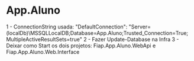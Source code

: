 # App.Aluno

1 - ConnectionString usada: 
	"DefaultConnection": "Server=(localDb)\\MSSQLLocalDB;Database=App.Aluno;Trusted_Connection=True;MultipleActiveResultSets=true"
2 - Fazer Update-Database na Infra
3 - Deixar como Start os dois projetos: Fiap.App.Aluno.WebApi e Fiap.App.Aluno.Web.Interface
